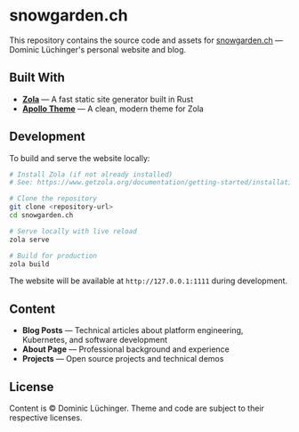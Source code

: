 # snowgarden.ch

This repository contains the source code and assets for [snowgarden.ch](https://snowgarden.ch) — Dominic Lüchinger's personal website and blog.

## Built With

- **[Zola](https://www.getzola.org/)** — A fast static site generator built in Rust
- **[Apollo Theme](https://github.com/not-matthias/apollo)** — A clean, modern theme for Zola

## Development

To build and serve the website locally:

```bash
# Install Zola (if not already installed)
# See: https://www.getzola.org/documentation/getting-started/installation/

# Clone the repository
git clone <repository-url>
cd snowgarden.ch

# Serve locally with live reload
zola serve

# Build for production
zola build
```

The website will be available at `http://127.0.0.1:1111` during development.

## Content

- **Blog Posts** — Technical articles about platform engineering, Kubernetes, and software development
- **About Page** — Professional background and experience
- **Projects** — Open source projects and technical demos

## License

Content is © Dominic Lüchinger. Theme and code are subject to their respective licenses.
